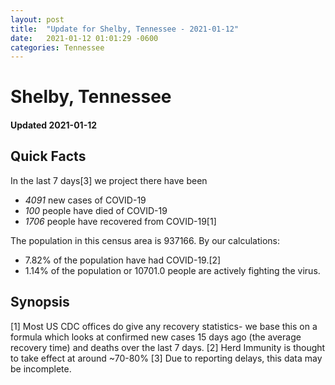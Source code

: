 ```yaml
---
layout: post
title:  "Update for Shelby, Tennessee - 2021-01-12"
date:   2021-01-12 01:01:29 -0600
categories: Tennessee
---
```


# Shelby, Tennessee
#### Updated 2021-01-12

## Quick Facts

In the last 7 days[3] we project there have been
- *4091* new cases of COVID-19
- *100* people have died of COVID-19
- *1706* people have recovered from COVID-19[1]

The population in this census area is 937166. By our calculations:
- 7.82% of the population have had COVID-19.[2]
- 1.14% of the population or 10701.0 people are actively fighting the virus.

## Synopsis




[1] Most US CDC offices do give any recovery statistics- we base this on a formula which looks at confirmed new cases
15 days ago (the average recovery time) and deaths over the last 7 days.
[2] Herd Immunity is thought to take effect at around ~70-80%
[3] Due to reporting delays, this data may be incomplete. 
    